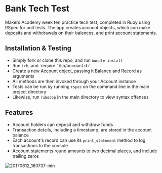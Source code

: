 Bank Tech Test
=================

Makers Academy week ten practice tech test, completed in Ruby using RSpec for unit tests. The app creates account objects, which can make deposits and withdrawals on their balances, and print account statements.

Installation & Testing
--------

* Simply fork or clone this repo, and run `bundle install`
* Run `irb`, and `require './lib/account.rb'. 
* Create a new Account object, passing it Balance and Record as arguments
* All methods are then invoked through your Account instance
* Tests can be run by running `rspec` on the command line in the main project directory
* Likewise, run `rubocop` in the main directory to view syntax offenses

Features
--------

* Account holders can deposit and withdraw funds
* Transaction details, including a timestamp, are stored in the account balance
* Each account's record can use its `print_statement` method to log transactions to the console
* Account statements round amounts to two decimal places, and include trailing zeros

![20170612_160737-min](https://user-images.githubusercontent.com/20523607/27041386-c08eb1f4-4f8b-11e7-9c40-7635cf3e8c49.jpg)
